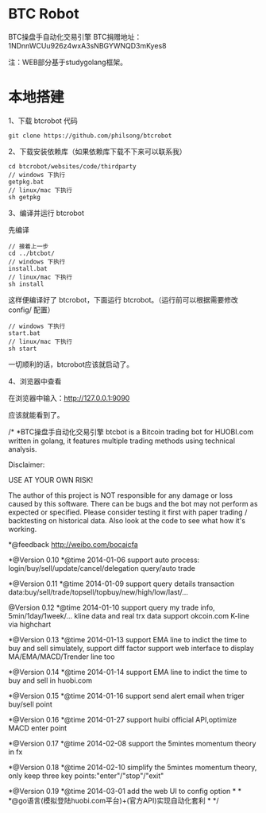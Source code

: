 BTC Robot
===========
BTC操盘手自动化交易引擎
BTC捐赠地址：1NDnnWCUu926z4wxA3sNBGYWNQD3mKyes8

注：WEB部分基于studygolang框架。

# 本地搭建 #

1、下载 btcrobot 代码
	
	git clone https://github.com/philsong/btcrobot

2、下载安装依赖库（如果依赖库下载不下来可以联系我）

	cd btcrobot/websites/code/thirdparty
	// windows 下执行
	getpkg.bat
	// linux/mac 下执行
	sh getpkg

3、编译并运行 btcrobot

先编译

	// 接着上一步
	cd ../btcbot/
	// windows 下执行
	install.bat
	// linux/mac 下执行
	sh install
	
这样便编译好了 btcrobot，下面运行 btcrobot。（运行前可以根据需要修改 config/ 配置）

	// windows 下执行
	start.bat
	// linux/mac 下执行
	sh start

一切顺利的话，btcrobot应该就启动了。

4、浏览器中查看

在浏览器中输入：http://127.0.0.1:9090

应该就能看到了。


/*
 *BTC操盘手自动化交易引擎
  btcbot is a Bitcoin trading bot for HUOBI.com written
  in golang, it features multiple trading methods using
  technical analysis.

  Disclaimer:

  USE AT YOUR OWN RISK!

  The author of this project is NOT responsible for any damage or loss caused
  by this software. There can be bugs and the bot may not perform as expected
  or specified. Please consider testing it first with paper trading /
  backtesting on historical data. Also look at the code to see what how
  it's working.


 *@feedback http://weibo.com/bocaicfa

 *@Version 0.10
 *@time 2014-01-06 support auto process: login/buy/sell/update/cancel/delegation query/auto trade

 *@Version 0.11
 *@time 2014-01-09 support query details transaction data:buy/sell/trade/topsell/topbuy/new/high/low/last/...

  @Version 0.12
 *@time 2014-01-10 support query my trade info, 5min/1day/1week/... kline data and real trx data
 				   support okcoin.com K-line via highchart

 *@Version 0.13
 *@time 2014-01-13 support EMA line to indict the time to buy and sell simulately, support diff factor
 				   support web interface to display MA/EMA/MACD/Trender line too

 *@Version 0.14
 *@time 2014-01-14 support EMA line to indict the time to buy and sell in huobi.com

 *@Version 0.15
 *@time 2014-01-16 support send alert email when triger buy/sell point

 *@Version 0.16
 *@time 2014-01-27 support huibi official API,optimize MACD enter point

 *@Version 0.17
 *@time 2014-02-08 support the 5mintes momentum theory in fx

 *@Version 0.18
 *@time 2014-02-10 simplify the 5mintes momentum theory, only keep three key points:"enter"/"stop"/"exit" 
 
 *@Version 0.19
 *@time 2014-03-01 add the web UI to config option
 *
 *
 *@go语言(模拟登陆huobi.com平台)+(官方API)实现自动化套利
 *
 */
